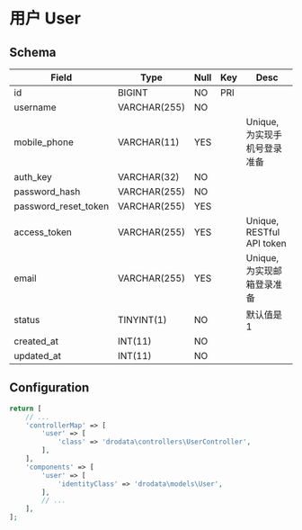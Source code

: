 # 用户 User

## Schema

Field | Type | Null | Key | Desc
------|------|------|-----|-----
id | BIGINT | NO | PRI |
username | VARCHAR(255) | NO | |
mobile_phone | VARCHAR(11) | YES | | Unique, 为实现手机号登录准备
auth_key | VARCHAR(32) | NO | | 
password_hash | VARCHAR(255) | NO | | 
password_reset_token | VARCHAR(255) | YES | | 
access_token | VARCHAR(255) | YES | | Unique, RESTful API token
email | VARCHAR(255) | YES | | Unique, 为实现邮箱登录准备
status | TINYINT(1) | NO | | 默认值是 1
created_at | INT(11) | NO | |
updated_at | INT(11) | NO | |

## Configuration

```php
return [
    // ...
    'controllerMap' => [
        'user' => [
            'class' => 'drodata\controllers\UserController',
        ],
    ],
    'components' => [
        'user' => [
            'identityClass' => 'drodata\models\User',
        ],
        // ...
    ],
];
```
